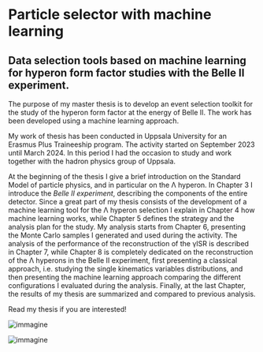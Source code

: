 # Particle selector with machine learning

## Data selection tools based on machine learning for hyperon form factor studies with the Belle II experiment.

The purpose of my master thesis is to develop an event selection toolkit for the study of the hyperon form factor at the energy of Belle II.
The work has been developed using a machine learning approach. 

My work of thesis has been conducted in Uppsala University for an Erasmus Plus Traineeship program. The activity started on September 2023 until March 2024.
In this period I had the occasion to study and work together with the hadron physics group of Uppsala. 

At the beginning of the thesis I give a brief introduction on the Standard Model of particle physics, and in particular on the Λ hyperon. In Chapter 3
I introduce the *Belle II experiment*, describing the components of the entire detector. Since a great part of my thesis consists of the development of a
machine learning tool for the Λ hyperon selection I explain in Chapter 4 how machine learning works, while Chapter 5 defines the strategy and 
the analysis plan for the study. My analysis starts from Chapter 6, presenting the Monte Carlo samples I generated and used during the activity. The analysis
of the performance of the reconstruction of the γISR is described in Chapter 7, while Chapter 8 is completely dedicated on the reconstruction of the
Λ hyperons in the Belle II experiment, first presenting a classical approach, i.e. studying the single kinematics variables distributions, and 
then presenting the machine learning approach comparing the different configurations I evaluated during the analysis. Finally, at the last Chapter, the results of my
thesis are summarized and compared to previous analysis. 

Read my thesis if you are interested!

![immagine](https://github.com/user-attachments/assets/348e5870-ae98-49d4-82a7-e253fdcd53c4)

![immagine](https://github.com/user-attachments/assets/c5f579f5-133d-4070-a285-8fb4d8e8cb23)

